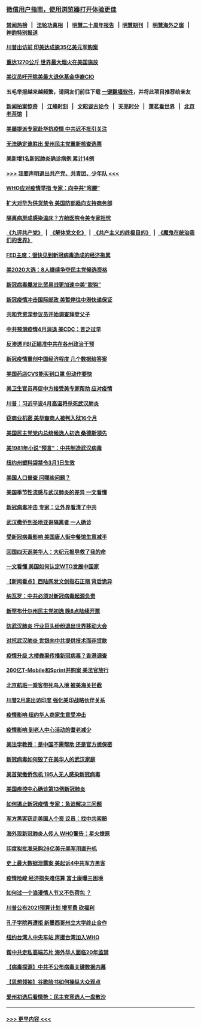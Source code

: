 ### [微信用户指南，使用浏览器打开体验更佳](https://github.com/gfw-breaker/banned-news1/blob/master/indexes/wechat-guide.md?t=0)
#### [禁闻热榜](热点新闻.md?t=0)  &nbsp;&nbsp;|&nbsp;&nbsp; [法轮功真相](https://github.com/gfw-breaker/truth/blob/master/README.md?t=0) &nbsp;&nbsp;|&nbsp;&nbsp; [明慧二十周年报告](https://github.com/gfw-breaker/mh-reports/blob/master/README.md?t=0) &nbsp;&nbsp;|&nbsp;&nbsp;[明慧期刊](https://github.com/gfw-breaker/mh-qikan) &nbsp;&nbsp;|&nbsp;&nbsp; [明慧海外之窗](https://github.com/gfw-breaker/mh-news/blob/master/README.md?t=0) &nbsp;&nbsp;|&nbsp;&nbsp; [神韵特别报道](https://github.com/gfw-breaker/mh-news/blob/master/shenyun.md?t=0)
#### [川普出访前 印美达成逾35亿美元军购案](../pages/nsc412/n11865444.md?t=02132255) 
#### [重达1270公斤 世界最大烟火在美国施放](../pages/nsc412/n11865198.md?t=02132255) 
#### [美议员吁开除美最大退休基金华裔CIO](../pages/nsc412/n11865230.md?t=02132255) 
#### 五毛举报越来越频繁，请网友们前往下载 [一键翻墙软件](https://github.com/gfw-breaker/ssr-accounts)，并将此项目推荐给亲友
#### [新闻拍案惊奇](https://github.com/gfw-breaker/banned-news1/blob/master/pages/link4.md) &nbsp;&nbsp;|&nbsp;&nbsp; [江峰时刻](https://github.com/gfw-breaker/banned-news1/blob/master/pages/link4.md) &nbsp;&nbsp;|&nbsp;&nbsp; [文昭谈古论今](https://github.com/gfw-breaker/banned-news1/blob/master/pages/link4.md) &nbsp;&nbsp;|&nbsp;&nbsp; [天亮时分](https://github.com/gfw-breaker/banned-news1/blob/master/pages/link4.md) &nbsp;&nbsp;|&nbsp;&nbsp; [萧茗看世界](https://github.com/gfw-breaker/banned-news1/blob/master/pages/link4.md) &nbsp;&nbsp;|&nbsp;&nbsp; [北京老茶馆](https://github.com/gfw-breaker/banned-news1/blob/master/pages/link4.md) &nbsp;&nbsp;|&nbsp;&nbsp; 
#### [美屡提派专家赴华抗疫情 中共迟不批引关注](../pages/nsc412/n11864719.md?t=02132255) 
#### [无法确定谁胜出 爱州民主党重新核查选票](../pages/nsc412/n11864830.md?t=02132255) 
#### [美新增1名新冠肺炎确诊病例 累计14例](../pages/nsc412/n11864893.md?t=02132255) 
#### [>>> 我要声明退出共产党、共青团、少年队 <<<](https://github.com/begood0513/goodnews/blob/master/quit/letter.md) 
#### [WHO应对疫情举措 专家：向中共“弯腰”](../pages/nsc412/n11864727.md?t=02132255) 
#### [扩大对华为供货禁令 美国防部趋向支持商务部](../pages/nsc412/n11864773.md?t=02132255) 
#### [隔离病房成感染温床？方舱医院令美专家担忧](../pages/nsc412/n11864575.md?t=02132255) 
#### [《九评共产党》](https://github.com/begood0513/9ping.md/blob/master/README.md) &nbsp;|&nbsp; [《解体党文化》](../../../../jtdwh.md/blob/master/README.md)  &nbsp;|&nbsp; [《共产主义的终极目的》](../../../../gczydzjmd.md/blob/master/README.md) &nbsp;|&nbsp; [《魔鬼在统治我们的世界》](../../../../mgztzwmdsj.md/blob/master/README.md) 
#### [FED主席：很快见到新冠病毒造成的经济拖累](../pages/nsc412/n11864507.md?t=02132255) 
#### [美2020大选：8人继续争夺民主党候选资格](../pages/nsc412/n11864327.md?t=02132255) 
#### [新冠病毒爆发比贸易战更加速中美“脱钩”](../pages/nsc412/n11864470.md?t=02132255) 
#### [新冠疫情冲击国际邮政 美暂停往中港快递保证](../pages/nsc412/n11864207.md?t=02132255) 
#### [共和党资深参议员开始调查拜登父子](../pages/nsc412/n11863984.md?t=02132255) 
#### [中共预测疫情4月消退 美CDC：言之过早](../pages/nsc412/n11864310.md?t=02132255) 
#### [反渗透 FBI正瞄准中共在各州政治干预](../pages/nsc412/n11864300.md?t=02132255) 
#### [新冠疫情重创中国经济程度 几个数据给答案](../pages/nsc412/n11864203.md?t=02132255) 
#### [美国药店CVS能买到口罩 但动作要快](../pages/nsc412/n11862438.md?t=02132255) 
#### [美卫生官员再促中方接受美专家帮助 应对疫情](../pages/nsc412/n11864043.md?t=02132255) 
#### [川普：习近平说4月高温将杀死武汉肺炎](../pages/nsc412/n11860814.md?t=02132255) 
#### [窃商业机密 美华裔商人被判入狱16个月](../pages/nsc412/n11863911.md?t=02132255) 
#### [美国民主党党内总统候选人初选 桑德斯领先](../pages/nsc412/n11863475.md?t=02132255) 
#### [美1981年小说“预言”：中共制造武汉病毒](../pages/nsc412/n11863306.md?t=02132255) 
#### [纽约州塑料袋禁令3月1日生效](../pages/nsc412/n11862832.md?t=02132255) 
#### [美国人口普查  问哪些问题？](../pages/nsc412/n11862808.md?t=02132255) 
#### [美国季节性流感与武汉肺炎的差异 一文看懂](../pages/nsc412/n11862428.md?t=02132255) 
#### [新冠病毒冲击 专家：让外界看清了中共](../pages/nsc412/n11862280.md?t=02132255) 
#### [武汉撤侨到圣地亚哥隔离者 一人确诊](../pages/nsc412/n11862460.md?t=02132255) 
#### [受新冠病毒影响 美国唐人街中餐馆生意减半](../pages/nsc412/n11861940.md?t=02132255) 
#### [回国四天返美华人：大纪元报导救了我的命](../pages/nsc412/n11862181.md?t=02132255) 
#### [一文看懂 美国如何认定WTO发展中国家](../pages/nsc412/n11862051.md?t=02132255) 
#### [【新闻看点】西陆网发文剑指石正丽 背后诡异](../pages/nsc412/n11861792.md?t=02132255) 
#### [纳瓦罗：中共必须对新冠病毒起源负责](../pages/nsc412/n11861810.md?t=02132255) 
#### [新罕布什尔州民主党初选 晚8点陆续开票](../pages/nsc412/n11861872.md?t=02132255) 
#### [防武汉肺炎 行业巨头纷纷退出世界移动大会](../pages/nsc412/n11861795.md?t=02132255) 
#### [对抗武汉肺炎 世银向中共提供技术而非贷款](../pages/nsc412/n11861652.md?t=02132255) 
#### [疫情升级 大楼粪渠传播新冠病毒？香港调查](../pages/nsc412/n11861556.md?t=02132255) 
#### [260亿T-Mobile和Sprint并购案 美法官放行](../pages/nsc412/n11861511.md?t=02132255) 
#### [北京航班一乘客带死鸟入境 被美海关拦截](../pages/nsc412/n11861317.md?t=02132255) 
#### [川普2月底出访印度 强化美印战略伙伴关系](../pages/nsc412/n11860557.md?t=02132255) 
#### [疫情影响  纽约华人商家生意受冲击](../pages/nsc412/n11860284.md?t=02132255) 
#### [疫情影响  到老人中心活动的耆老减少](../pages/nsc412/n11860199.md?t=02132255) 
#### [美法学教授：是中国不需帮助 还是官方想保密](../pages/nsc412/n11859492.md?t=02132255) 
#### [新冠病毒如何毁了在美华人的武汉家庭](../pages/nsc412/n11859524.md?t=02132255) 
#### [美首架撤侨包机 195人无人感染新冠病毒](../pages/nsc412/n11859908.md?t=02132255) 
#### [美国疾控中心确诊第13例新冠肺炎](../pages/nsc412/n11859966.md?t=02132255) 
#### [如何遏止新冠疫情 专家：急迫解决三问题](../pages/nsc412/n11859685.md?t=02132255) 
#### [军方黑客窃走美国人个资 议员：找中共索赔](../pages/nsc412/n11859371.md?t=02132255) 
#### [海外现新冠肺炎人传人 WHO警告：星火燎原](../pages/nsc412/n11859252.md?t=02132255) 
#### [印度拟批准采购26亿美元美军用直升机](../pages/nsc412/n11859143.md?t=02132255) 
#### [史上最大数据泄露案 美起诉4中共军方黑客](../pages/nsc412/n11859115.md?t=02132255) 
#### [疫情险峻 经济损失难估算 富士康曝三困境](../pages/nsc412/n11859120.md?t=02132255) 
#### [如何过一个浪漫情人节又不伤荷包 ？](../pages/nsc412/n11858969.md?t=02132255) 
#### [川普公布2021预算计划 增军费 砍福利](../pages/nsc412/n11859012.md?t=02132255) 
#### [孔子学院再遭拒 新墨西哥州立大学终止合作](../pages/nsc412/n11858661.md?t=02132255) 
#### [纽约台湾人中央车站  声援台湾加入WHO](../pages/nsc412/n11857757.md?t=02132255) 
#### [帮中共走私高端芯片 海外华人面临20年监禁](../pages/nsc412/n11855016.md?t=02132255) 
#### [【病毒探源】中共不公布病毒关键数据内幕](../pages/nsc412/n11856584.md?t=02132255) 
#### [【思想领袖】谷歌脸书如何操纵大众观点](../pages/nsc412/n11680874.md?t=02132255) 
#### [爱州初选后看情势：民主党竞选人一盘散沙](../pages/nsc412/n11856557.md?t=02132255) 

----
#### [ >>> 更早内容 <<< ](../indexes/nsc412-earlier.md)
